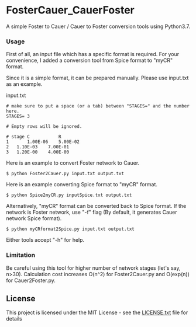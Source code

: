 # FosterCauer_CauerFoster

A simple Foster to Cauer / Cauer to Foster conversion tools using Python3.7.

### Usage

First of all, an input file which has a specific format is required.
For your convenience, I added a conversion tool from Spice format to "myCR" format.

Since it is a simple format, it can be prepared manually.
Please use input.txt as an example.

input.txt
```
# make sure to put a space (or a tab) between "STAGES=" and the number here.
STAGES=	3

# Empty rows will be ignored.

# stage	C	        R
1       1.00E-06	5.00E-02
2	1.10E-03	7.00E-01
3	1.20E-00	4.00E-00
```

Here is an example to convert Foster network to Cauer.
```
$ python Foster2Cauer.py input.txt output.txt
```

Here is an example converting Spice format to "myCR" format.
```
$ python Spice2myCR.py inputSpice.txt output.txt
```

Alternatively, "myCR" format can be converted back to Spice format.
If the network is Foster network, use "-f" flag (By default, it generates Cauer network Spice format).
```
$ python myCRformat2Spice.py input.txt output.txt
```

Either tools accept "-h" for help.


### Limitation

Be careful using this tool for higher number of network stages (let's say, n>30).
Calculation cost increases O(n^2) for Foster2Cauer.py and O(exp(n)) for Cauer2Foster.py.

## License

This project is licensed under the MIT License - see the [LICENSE.txt](LICENSE.txt) file for details
